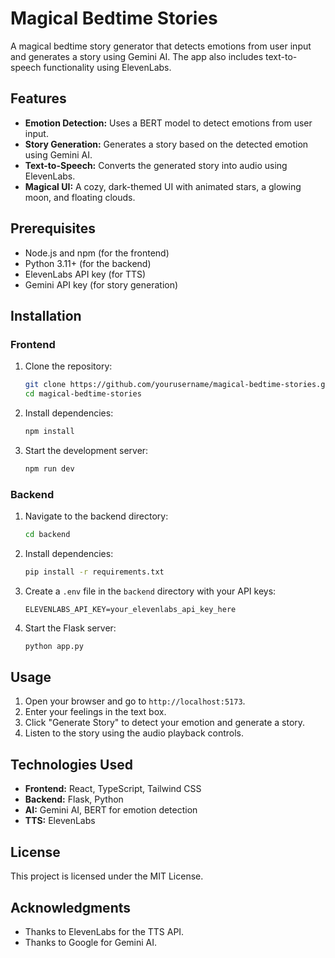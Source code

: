 # Magical Bedtime Stories

A magical bedtime story generator that detects emotions from user input and generates a story using Gemini AI. The app also includes text-to-speech functionality using ElevenLabs.

## Features

- **Emotion Detection:** Uses a BERT model to detect emotions from user input.
- **Story Generation:** Generates a story based on the detected emotion using Gemini AI.
- **Text-to-Speech:** Converts the generated story into audio using ElevenLabs.
- **Magical UI:** A cozy, dark-themed UI with animated stars, a glowing moon, and floating clouds.

## Prerequisites

- Node.js and npm (for the frontend)
- Python 3.11+ (for the backend)
- ElevenLabs API key (for TTS)
- Gemini API key (for story generation)

## Installation

### Frontend

1. Clone the repository:
   ```bash
   git clone https://github.com/yourusername/magical-bedtime-stories.git
   cd magical-bedtime-stories
   ```

2. Install dependencies:
   ```bash
   npm install
   ```

3. Start the development server:
   ```bash
   npm run dev
   ```

### Backend

1. Navigate to the backend directory:
   ```bash
   cd backend
   ```

2. Install dependencies:
   ```bash
   pip install -r requirements.txt
   ```

3. Create a `.env` file in the `backend` directory with your API keys:
   ```
   ELEVENLABS_API_KEY=your_elevenlabs_api_key_here
   ```

4. Start the Flask server:
   ```bash
   python app.py
   ```

## Usage

1. Open your browser and go to `http://localhost:5173`.
2. Enter your feelings in the text box.
3. Click "Generate Story" to detect your emotion and generate a story.
4. Listen to the story using the audio playback controls.

## Technologies Used

- **Frontend:** React, TypeScript, Tailwind CSS
- **Backend:** Flask, Python
- **AI:** Gemini AI, BERT for emotion detection
- **TTS:** ElevenLabs

## License

This project is licensed under the MIT License.

## Acknowledgments

- Thanks to ElevenLabs for the TTS API.
- Thanks to Google for Gemini AI.
